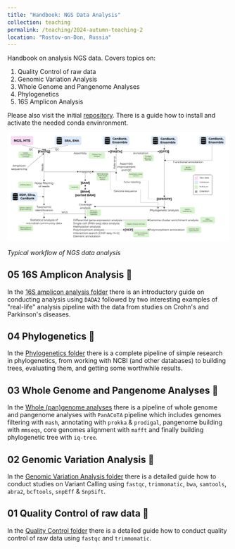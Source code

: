 ```yaml
---
title: "Handbook: NGS Data Analysis"
collection: teaching
permalink: /teaching/2024-autumn-teaching-2
location: "Rostov-on-Don, Russia"
---
```


Handbook on analysis NGS data. Covers topics on:<br/>
1. Quality Control of raw data<br/>
2. Genomic Variation Analysis<br/>
3. Whole Genome and Pangenome Analyses<br/>
4. Phylogenetics<br/>
5. 16S Amplicon Analysis<br/>

Please also visit the initial [repository](https://github.com/iliapopov17/NGS-Handbook). There is a guide how to install and activate the needed conda envinronment.

<img src='/images/NGS workflow.png'>

_Typical workflow of NGS data analysis_


## 05 16S Amplicon Analysis 🧫

In the [16S amplicon analysis folder](https://github.com/iliapopov17/NGS-Handbook/tree/main/05_16S_amplicon_analysis) there is an introductory guide on conducting analysis using `DADA2` followed by two interesting examples of "real-life" analysis pipeline with the data from studies on Crohn's and Parkinson's diseases.

## 04 Phylogenetics 🌳

In the [Phylogenetics folder](https://github.com/iliapopov17/NGS-Handbook/tree/main/04_Phylogenetics) there is a complete pipeline of simple research in phylogenetics, from working with NCBI (and other databases) to building trees, evaluating them, and getting some worthwhile results.

## 03 Whole Genome and Pangenome Analyses 🧬

In the [Whole (pan)genome analyses](https://github.com/iliapopov17/NGS-Handbook/tree/main/03_Whole_(pan)genome_analyses) there is a pipeline of whole genome and pangenome analyses with `PanACoTA` pipeline which includes genomes filtering with `mash`, annotating with `prokka` & `prodigal`, pangenome building with `mmseqs`, core genomes alignment with `mafft` and finally building phylogenetic tree with `iq-tree`.

## 02 Genomic Variation Analysis 🔬

In the [Genomic Variation Analysis folder](https://github.com/iliapopov17/NGS-Handbook/tree/main/02_Genomic_Variation_Analysis) there is a detailed guide how to conduct studies on Variant Calling using `fastqc`, `trimmomatic`, `bwa`, `samtools`, `abra2`, `bcftools`, `snpEff` & `SnpSift`.

## 01 Quality Control of raw data 💎

In the [Quality Control folder](https://github.com/iliapopov17/NGS-Handbook/tree/main/01_Quality_Control) there is a detailed guide how to conduct quality control of raw data using `fastqc` and `trimmomatic`.